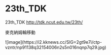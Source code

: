 # 23th_TDK
23th_TDK
http://tdk.ncut.edu.tw/23th/
<br>
<p>麥克納姆輪移動</p>
![image](https://i2.kknews.cc/SIG=2gt9e7i/ctp-vzntr/np91138q32154006n2s5n016nqnp7q29.jpg)
<br>

